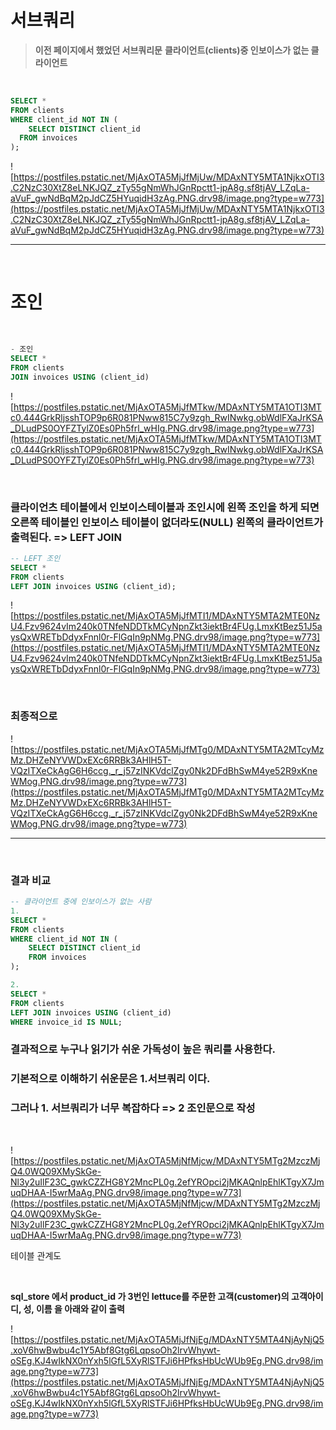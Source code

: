 # 서브쿼리

> **이전 페이지에서 했었던 서브쿼리문**
> **클라이언트(clients)중 인보이스가 없는 클라이언트**

<br>

```sql
SELECT *
FROM clients
WHERE client_id NOT IN (
	SELECT DISTINCT client_id
  FROM invoices
);
```

![https://postfiles.pstatic.net/MjAxOTA5MjJfMjUw/MDAxNTY5MTA1NjkxOTI3.C2NzC30XtZ8eLNKJQZ_zTy55gNmWhJGnRpctt1-jpA8g.sf8tjAV_LZqLa-aVuF_gwNdBqM2pJdCZ5HYuqidH3zAg.PNG.drv98/image.png?type=w773](https://postfiles.pstatic.net/MjAxOTA5MjJfMjUw/MDAxNTY5MTA1NjkxOTI3.C2NzC30XtZ8eLNKJQZ_zTy55gNmWhJGnRpctt1-jpA8g.sf8tjAV_LZqLa-aVuF_gwNdBqM2pJdCZ5HYuqidH3zAg.PNG.drv98/image.png?type=w773)

---

<br>

# **조인**

<br>

```sql
- 조인
SELECT *
FROM clients
JOIN invoices USING (client_id)
```

![https://postfiles.pstatic.net/MjAxOTA5MjJfMTkw/MDAxNTY5MTA1OTI3MTc0.444GrkRljsshTOP9p6R081PNww815C7y9zgh_RwINwkg.obWdlFXaJrKSA_DLudPS0OYFZTylZ0Es0Ph5frl_wHIg.PNG.drv98/image.png?type=w773](https://postfiles.pstatic.net/MjAxOTA5MjJfMTkw/MDAxNTY5MTA1OTI3MTc0.444GrkRljsshTOP9p6R081PNww815C7y9zgh_RwINwkg.obWdlFXaJrKSA_DLudPS0OYFZTylZ0Es0Ph5frl_wHIg.PNG.drv98/image.png?type=w773)

<br>

### **클라이언츠 테이블에서 인보이스테이블과 조인시에 왼쪽 조인을 하게 되면 오른쪽 테이블인 인보이스 테이블이 없더라도(NULL) 왼쪽의 클라이언트가 출력된다. => LEFT JOIN**

```sql
-- LEFT 조인
SELECT *
FROM clients
LEFT JOIN invoices USING (client_id);
```

![https://postfiles.pstatic.net/MjAxOTA5MjJfMTI1/MDAxNTY5MTA2MTE0NzU4.Fzv9624vIm240k0TNfeNDDTkMCyNpnZkt3iektBr4FUg.LmxKtBez51J5aysQxWRETbDdyxFnnl0r-FlGqIn9pNMg.PNG.drv98/image.png?type=w773](https://postfiles.pstatic.net/MjAxOTA5MjJfMTI1/MDAxNTY5MTA2MTE0NzU4.Fzv9624vIm240k0TNfeNDDTkMCyNpnZkt3iektBr4FUg.LmxKtBez51J5aysQxWRETbDdyxFnnl0r-FlGqIn9pNMg.PNG.drv98/image.png?type=w773)

<br>

### **최종적으로**

![https://postfiles.pstatic.net/MjAxOTA5MjJfMTg0/MDAxNTY5MTA2MTcyMzMz.DHZeNYVWDxEXc6RRBk3AHlH5T-VQzITXeCkAgG6H6ccg._r_j57zINKVdclZgy0Nk2DFdBhSwM4ye52R9xKneWMog.PNG.drv98/image.png?type=w773](https://postfiles.pstatic.net/MjAxOTA5MjJfMTg0/MDAxNTY5MTA2MTcyMzMz.DHZeNYVWDxEXc6RRBk3AHlH5T-VQzITXeCkAgG6H6ccg._r_j57zINKVdclZgy0Nk2DFdBhSwM4ye52R9xKneWMog.PNG.drv98/image.png?type=w773)

---

<br>

### **결과 비교**

```sql
-- 클라이언트 중에 인보이스가 없는 사람
1.
SELECT *
FROM clients
WHERE client_id NOT IN (
	SELECT DISTINCT client_id 
	FROM invoices
);

2.
SELECT *
FROM clients
LEFT JOIN invoices USING (client_id)
WHERE invoice_id IS NULL;
```

### **결과적으로 누구나 읽기가 쉬운 가독성이 높은 쿼리를 사용한다.**

### **기본적으로 이해하기 쉬운문은 1.서브쿼리 이다.**

### **그러나 1. 서브쿼리가 너무 복잡하다 => 2 조인문으로 작성**

<br>

![https://postfiles.pstatic.net/MjAxOTA5MjNfMjcw/MDAxNTY5MTg2MzczMjQ4.0WQ09XMySkGe-Nl3y2uIlF23C_gwkCZZHG8Y2MncPL0g.2efYROpci2jMKAQnlpEhlKTgyX7JmuqDHAA-I5wrMaAg.PNG.drv98/image.png?type=w773](https://postfiles.pstatic.net/MjAxOTA5MjNfMjcw/MDAxNTY5MTg2MzczMjQ4.0WQ09XMySkGe-Nl3y2uIlF23C_gwkCZZHG8Y2MncPL0g.2efYROpci2jMKAQnlpEhlKTgyX7JmuqDHAA-I5wrMaAg.PNG.drv98/image.png?type=w773)

테이블 관계도

<br>

**sql_store 에서 product_id 가 3번인 lettuce를 주문한 고객(customer)의 고객아이디, 성, 이름 을 아래와 같이 출력**

![https://postfiles.pstatic.net/MjAxOTA5MjJfNjEg/MDAxNTY5MTA4NjAyNjQ5.xoV6hwBwbu4c1Y5Abf8Gtg6LqpsoOh2lrvWhywt-oSEg.KJ4wIkNX0nYxh5lGfL5XyRlSTFJi6HPfksHbUcWUb9Eg.PNG.drv98/image.png?type=w773](https://postfiles.pstatic.net/MjAxOTA5MjJfNjEg/MDAxNTY5MTA4NjAyNjQ5.xoV6hwBwbu4c1Y5Abf8Gtg6LqpsoOh2lrvWhywt-oSEg.KJ4wIkNX0nYxh5lGfL5XyRlSTFJi6HPfksHbUcWUb9Eg.PNG.drv98/image.png?type=w773)

